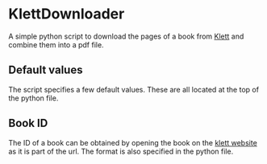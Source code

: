 # KlettDownloader

A simple python script to download the pages of a book from [Klett](https://www.klett.de/) and combine them into a pdf file.

## Default values

The script specifies a few default values. These are all located at the top of the python file.

## Book ID

The ID of a book can be obtained by opening the book on the [klett website](https://www.klett.de/meinklett#/) as it is part of the url. The format is also specified in the python file.
